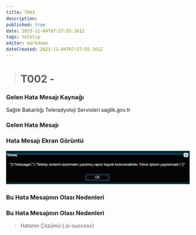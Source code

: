 ```yaml
---
title: T003
description: 
published: true
date: 2023-11-04T07:27:55.161Z
tags: teletıp
editor: markdown
dateCreated: 2023-11-04T07:27:55.161Z
---
```


> # T002 - 

### Gelen Hata Mesajı Kaynağı
Sağlık Bakanlığı Teleradyoloji Servisleri  saglik.gov.tr  

### Gelen Hata Mesajı 

### Hata Mesajı Ekran Görüntü

![t002.png](/hatagoruntu/t002.png)

### Bu Hata Mesajının Olası Nedenleri 


### Bu Hata Mesajının Olası Nedenleri 


> Hatanın Çözümü
{.is-success}


